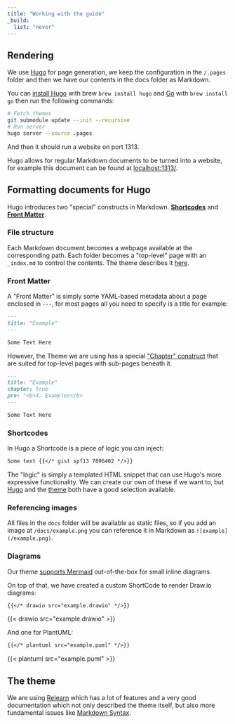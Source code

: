 ```yaml
---
title: "Working with the guide"
_build:
  list: "never"  
---
```

 
## Rendering

We use [Hugo](https://gohugo.io/) for page generation, we keep the configuration in the `/.pages` folder and then we have our contents in the docs folder as Markdown.

You can [install Hugo](https://gohugo.io/getting-started/installing/) with brew `brew install hugo` and [Go](https://go.dev) with `brew install go` then run the following commands:

```bash
# Fetch themes
git submodule update --init --recursive
# Run server
hugo server --source .pages
```

And then it should run a website on port 1313.

Hugo allows for regular Markdown documents to be turned into a website, for example this document can be found at [localhost:1313/](http://localhost:1313/).

## Formatting documents for Hugo

Hugo introduces two "special" constructs in Markdown. [**Shortcodes**](https://gohugo.io/content-management/shortcodes/) and [**Front Matter**](https://gohugo.io/content-management/front-matter/).

### File structure

Each Markdown document becomes a webpage available at the corresponding path. Each folder becomes a "top-level" page with an `_index.md` to control the contents. The theme describes it [here](https://mcshelby.github.io/hugo-theme-relearn/cont/pages/).

### Front Matter

A "Front Matter" is simply some YAML-based metadata about a page enclosed in `---`, for most pages all you need to specify is a title for example:

```markdown
---
title: "Example"
---

Some Text Here
```

However, the Theme we are using has a special ["Chapter" construct](https://mcshelby.github.io/hugo-theme-relearn/cont/archetypes/index.html#archetypes-chapter) that are suited for top-level pages with sub-pages beneath it.

```markdown
---
title: "Example"
chapter: true
pre: "<b>4. Examples</b>
---

Some Text Here
```

### Shortcodes

In Hugo a Shortcode is a piece of logic you can inject:

```markdown
Some text {{</* gist spf13 7896402 */>}}
```

The "logic" is simply a templated HTML snippet that can use Hugo's more expressive functionality. We can create our own of these if we want to, but [Hugo](https://gohugo.io/content-management/shortcodes/#use-hugos-built-in-shortcodes) and the [theme](https://mcshelby.github.io/hugo-theme-relearn/shortcodes/) both have a good selection available.

### Referencing images

All files in the `docs` folder will be available as static files, so if you add an image at `/docs/example.png` you can reference it in Markdown as `![example](/example.png)`.

### Diagrams

Our theme [supports Mermaid](https://mcshelby.github.io/hugo-theme-relearn/shortcodes/mermaid/) out-of-the-box for small inline diagrams.

On top of that, we have created a custom ShortCode to render Draw.io diagrams:

```markdown
{{</* drawio src="example.drawio" */>}}
```

{{< drawio src="example.drawio" >}}

And one for PlantUML:

```markdown
{{</* plantuml src="example.puml" */>}}
```

{{< plantuml src="example.puml" >}}

## The theme

We are using [Relearn](https://mcshelby.github.io/hugo-theme-relearn) which has a lot of features and a very good documentation which not only described the theme itself, but also more fundamental issues like [Markdown Syntax](https://mcshelby.github.io/hugo-theme-relearn/cont/markdown/).
